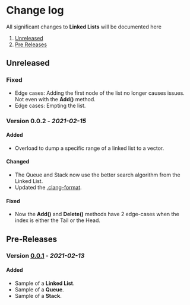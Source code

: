 # Change log

All significant changes to **Linked Lists** will be documented here

1. [Unreleased](#Unreleased)
1. [Pre Releases](#Pre-Releases)

## Unreleased
### Fixed
- Edge cases: Adding the first node of the list no longer causes issues. Not even with the **Add()** method.
- Edge cases: Empting the list.

### Version 0.0.2 - *2021-02-15*
#### Added
- Overload to dump a specific range of a linked list to a vector.

#### Changed
- The Queue and Stack now use the better search algorithm from the Linked List.
- Updated the [.clang-format](.clang-format).

#### Fixed
- Now the **Add()** and **Delete()** methods have 2 edge-cases when the index is either the Tail or the Head.

## Pre-Releases

### Version [0.0.1](https://github.com/nico-castell/Linked-List/releases/tag/0.0.1) - *2021-02-13*
#### Added
- Sample of a **Linked List**.
- Sample of a **Queue**.
- Sample of a **Stack**.
